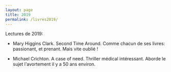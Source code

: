 ```yaml
---
layout: page
title: 2019
permalink: /livres2019/
---
```


Lectures de 2019:

- Mary Higgins Clark. Second Time Around. Comme chacun de ses livres: passionant, et prenant. Mais vite oublié !

- Michael Crichton. A case of need. Thriller médical intéressant. Aborde le sujet l'avortement il y a 50 ans environ.
